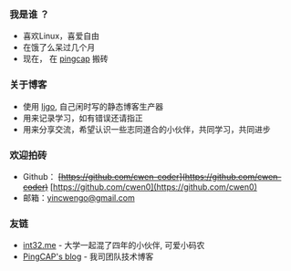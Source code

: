 ### 我是谁 ？

* 喜欢Linux，喜爱自由
* 在饿了么呆过几个月
* 现在， 在 [pingcap](http://pingcap.com) 搬砖

### 关于博客

* 使用 [ljgo](https://github.com/cwen0/ljgo), 自己闲时写的静态博客生产器
* 用来记录学习，如有错误还请指正
* 用来分享交流，希望认识一些志同道合的小伙伴，共同学习，共同进步

### 欢迎拍砖

* Github： ~~[https://github.com/cwen-coder](https://github.com/cwen-coder)~~  [https://github.com/cwen0](https://github.com/cwen0)
* 邮箱：[yincwengo@gmail.com](mailto:yincwengo@gmail.com)

### 友链

* [int32.me](http://int32.me) - 大学一起混了四年的小伙伴, 可爱小码农
* [PingCAP's blog](http://pingcap.com/bloglist-zh) - 我司团队技术博客
